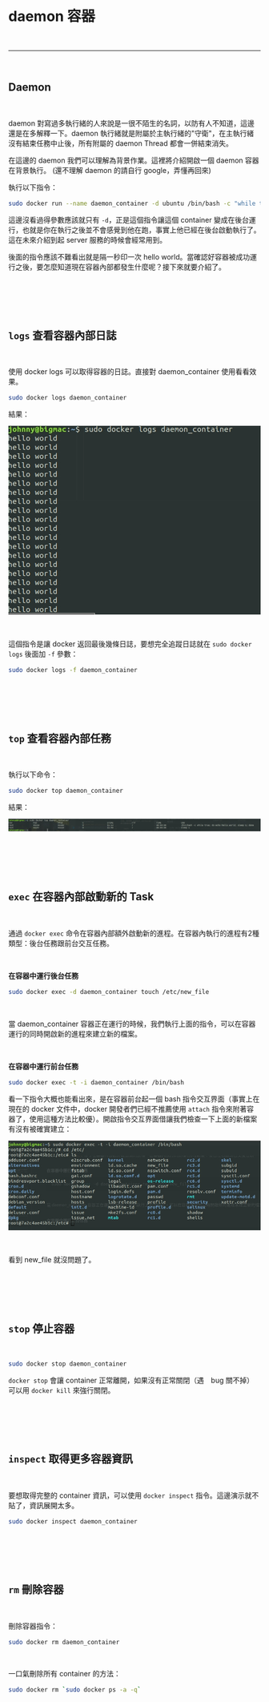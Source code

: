 # daemon 容器

<br>

---

<br>


## Daemon
<br>

daemon 對寫過多執行緒的人來說是一很不陌生的名詞，以防有人不知道，這邊還是在多解釋一下。daemon 執行緒就是附屬於主執行緒的"守衛"，在主執行緒沒有結束任務中止後，所有附屬的 daemon Thread 都會一併結束消失。

在這邊的 daemon 我們可以理解為背景作業。這裡將介紹開啟一個 daemon 容器在背景執行。
(還不理解 daemon 的請自行 google，弄懂再回來)

執行以下指令：

```bash
sudo docker run --name daemon_container -d ubuntu /bin/bash -c "while true; do echo hello world; sleep 1; done"
```


這邊沒看過得參數應該就只有 `-d`，正是這個指令讓這個 container 變成在後台運行，也就是你在執行之後並不會感覺到他在跑，事實上他已經在後台啟動執行了。這在未來介紹到起 server 服務的時候會經常用到。

後面的指令應該不難看出就是隔一秒印一次 hello world。當確認好容器被成功運行之後，要怎麼知道現在容器內部都發生什麼呢？接下來就要介紹了。

<br>
<br>
<br>
<br>

## `logs` 查看容器內部日誌

<br>

使用 docker logs 可以取得容器的日誌。直接對 daemon_container 使用看看效果。

```bash
sudo docker logs daemon_container
```

結果：

![1](imgs/1.png)

<br>

這個指令是讓 docker 返回最後幾條日誌，要想完全追蹤日誌就在 `sudo docker logs` 後面加 `-f` 參數：

```bash
sudo docker logs -f daemon_container
```


<br>
<br>
<br>
<br>

## `top` 查看容器內部任務

<br>

執行以下命令：

```bash
sudo docker top daemon_container
```

結果：

![2](imgs/2.png)

<br>
<br>
<br>
<br>

## `exec` 在容器內部啟動新的 Task

<br>

通過 `docker exec` 命令在容器內部額外啟動新的進程。在容器內執行的進程有2種類型：後台任務跟前台交互任務。

<br>

__在容器中運行後台任務__

```bash
sudo docker exec -d daemon_container touch /etc/new_file
```

<br>

當 daemon_container 容器正在運行的時候，我們執行上面的指令，可以在容器運行的同時開啟新的進程來建立新的檔案。

<br>

__在容器中運行前台任務__

```bash
sudo docker exec -t -i daemon_container /bin/bash
```

看一下指令大概也能看出來，是在容器前台起一個 bash 指令交互界面（事實上在現在的 docker 文件中，docker 開發者們已經不推薦使用 `attach` 指令來附著容器了，使用這種方法比較優）。開啟指令交互界面借讓我們檢查一下上面的新檔案有沒有被確實建立：

![3](imgs/3.png)

<br>

看到 new_file 就沒問題了。

<br>
<br>
<br>
<br>

## `stop` 停止容器

<br>

```bash
sudo docker stop daemon_container
```

`docker stop` 會讓 container 正常離開，如果沒有正常關閉（遇　bug 關不掉）可以用 `docker kill` 來強行關閉。

<br>
<br>
<br>
<br>

## `inspect` 取得更多容器資訊

<br>

要想取得完整的 container 資訊，可以使用 `docker inspect` 指令。這邊演示就不貼了，資訊展開太多。

```bash
sudo docker inspect daemon_container    
```

<br>
<br>
<br>
<br>

## `rm` 刪除容器

<br>

刪除容器指令：

```bash
sudo docker rm daemon_container
```

<br>

一口氣刪除所有 container 的方法：

```bash
sudo docker rm `sudo docker ps -a -q`
```
